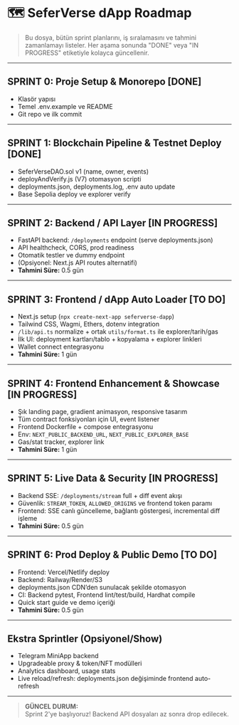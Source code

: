 # 🗺️ SeferVerse dApp Roadmap

> Bu dosya, bütün sprint planlarını, iş sıralamasını ve tahmini zamanlamayı listeler.
> Her aşama sonunda "DONE" veya "IN PROGRESS" etiketiyle kolayca güncellenir.

---

## SPRINT 0: Proje Setup & Monorepo [DONE]
- Klasör yapısı
- Temel .env.example ve README
- Git repo ve ilk commit

---

## SPRINT 1: Blockchain Pipeline & Testnet Deploy [DONE]
- SeferVerseDAO.sol v1 (name, owner, events)
- deployAndVerify.js (V7) otomasyon scripti
- deployments.json, deployments.log, .env auto update
- Base Sepolia deploy ve explorer verify

---

## SPRINT 2: Backend / API Layer [IN PROGRESS]
- FastAPI backend: `/deployments` endpoint (serve deployments.json)
- API healthcheck, CORS, prod readiness
- Otomatik testler ve dummy endpoint
- (Opsiyonel: Next.js API routes alternatifi)
- **Tahmini Süre:** 0.5 gün

---

## SPRINT 3: Frontend / dApp Auto Loader [TO DO]
- Next.js setup (`npx create-next-app seferverse-dapp`)
- Tailwind CSS, Wagmi, Ethers, dotenv integration
- `/lib/api.ts` normalize + ortak `utils/format.ts` ile explorer/tarih/gas
- İlk UI: deployment kartları/tablo + kopyalama + explorer linkleri
- Wallet connect entegrasyonu
- **Tahmini Süre:** 1 gün

---

## SPRINT 4: Frontend Enhancement & Showcase [IN PROGRESS]
- Şık landing page, gradient animasyon, responsive tasarım
- Tüm contract fonksiyonları için UI, event listener
- Frontend Dockerfile + compose entegrasyonu
- Env: `NEXT_PUBLIC_BACKEND_URL`, `NEXT_PUBLIC_EXPLORER_BASE`
- Gas/stat tracker, explorer link
- **Tahmini Süre:** 1 gün

---

## SPRINT 5: Live Data & Security [IN PROGRESS]
- Backend SSE: `/deployments/stream` full + diff event akışı
- Güvenlik: `STREAM_TOKEN`, `ALLOWED_ORIGINS` ve frontend token paramı
- Frontend: SSE canlı güncelleme, bağlantı göstergesi, incremental diff işleme
- **Tahmini Süre:** 0.5 gün

---

## SPRINT 6: Prod Deploy & Public Demo [TO DO]
- Frontend: Vercel/Netlify deploy
- Backend: Railway/Render/S3
- deployments.json CDN’den sunulacak şekilde otomasyon
- CI: Backend pytest, Frontend lint/test/build, Hardhat compile
- Quick start guide ve demo içeriği
- **Tahmini Süre:** 0.5 gün

---

## Ekstra Sprintler (Opsiyonel/Show)
- Telegram MiniApp backend
- Upgradeable proxy & token/NFT modülleri
- Analytics dashboard, usage stats
- Live reload/refresh: deployments.json değişiminde frontend auto-refresh

---

> **GÜNCEL DURUM:**  
> Sprint 2'ye başlıyoruz! Backend API dosyaları az sonra drop edilecek.

